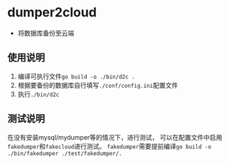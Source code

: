 # dumper2cloud
- 将数据库备份至云端

## 使用说明

1. 编译可执行文件`go build -o ./bin/d2c .`
2. 根据要备份的数据库自行填写`./conf/config.ini`配置文件
3. 执行`./bin/d2c`

## 测试说明

在没有安装mysql/mydumper等的情况下，进行测试，
可以在配置文件中启用`fakedumper`和`fakecloud`进行测试。
`fakedumper`需要提前编译`go build -o ./bin/fakedumper ./test/fakedumper/.`
